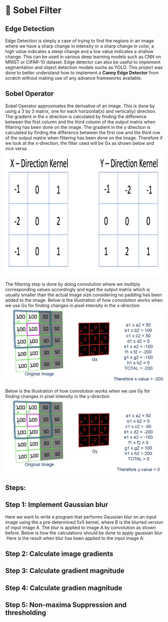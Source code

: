 # 🤖 Sobel Filter
## Edge Detection
Edge Detection is simply a case of trying to find the regions in an image where we have a sharp change in intensity or a sharp change in color,
a high value indicates a steep change and a low value indicates a shallow change. This can be used in various deep learning models such as CNN 
on MNIST or CIFAR-10 dataset. Edge detector can also be useful to implement segmentation and object detection models suchs as YOLO. This project was done to better understand how to implement a **Canny Edge Detector** from scratch without making use of any advance frameworks available.

## Sobel Operator
Sobel Operator approximates the derivative of an image. This is done by using a 3 by 3 matrix, one for each horizontal(x) and vertical(y) direction. 
The gradient in the x direction is calculated by finding the difference between the first column and the third column of the output matrix when 
filtering has been done on the image. The gradient in the y direction is calculated by finding the difference between the first row and 
the third row of the output matrix when filtering has been done on the image. 
Therefore if we look at the x-direction, the filter used will be Gx as shown below and vice versa. 
<img src="https://github.com/Antonio417/Computer_Vision_and_Machine_Learning_Portfolio/blob/main/Computer%20Vision/Sobel_filter/sobelOperator.png" width="842" height="399">

 The filtering step is done by doing convolution where we multiply corresponding values accordingly and eget the output matrix 
 which is usually smaller than the actual image size considering no padding has been added to the image. Below is the illustration of how convolution works
 when we use Gx for finding changes in pixel intensity in the x-direction
 ![img2](https://github.com/Antonio417/Computer_Vision_and_Machine_Learning_Portfolio/blob/main/Computer%20Vision/Sobel_filter/Gx.jpeg)
 
 Below is the illustration of how convolution works when we use Gy for finding changes in pixel intensity in the y-direction
 ![img2](https://github.com/Antonio417/Computer_Vision_and_Machine_Learning_Portfolio/blob/main/Computer%20Vision/Sobel_filter/Gy.jpeg)

## Steps:
## Step 1: Implement Gaussian blur
Here we want to write a program that performs Gaussian blur on an input image using the a pre-determined 5x5 kernel, where B
is the blurred version of input image A. The blur is applied to image A by convolution as shown before. Below is how the calculations should be done to apply gaussian blur
![]()
Here is the result when blur has been applied to the input image A:
![]()

## Step 2: Calculate image gradients
## Step 3: Calculate gradient magnitude
## Step 4: Calculate gradien magnitude
## Step 5: Non-maxima Suppression and thresholding 
